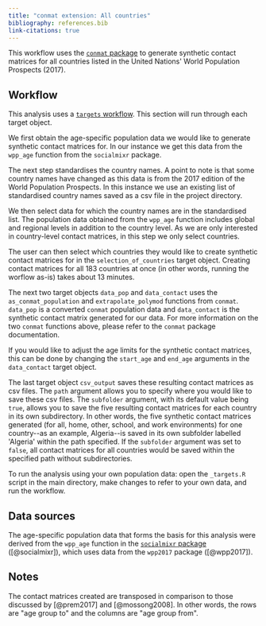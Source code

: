 ```yaml
---
title: "conmat extension: All countries"
bibliography: references.bib
link-citations: true
---
```


This workflow uses the [`conmat` package](https://github.com/idem-lab/conmat) to generate synthetic contact matrices for all countries listed in the United Nations' World Population Prospects (2017).

## Workflow

This analysis uses a [`targets` workflow](https://books.ropensci.org/targets/). This section will run through each target object.

We first obtain the age-specific population data we would like to generate synthetic contact matrices for. In our instance we get this data from the `wpp_age` function from the `socialmixr` package.

The next step standardises the country names. A point to note is that some country names have changed as this data is from the 2017 edition of the World Population Prospects. In this instance we use an existing list of standardised country names saved as a csv file in the project directory.

We then select data for which the country names are in the standardised list. The population data obtained from the `wpp_age` function includes global and regional levels in addition to the country level. As we are only interested in country-level contact matrices, in this step we only select countries.

The user can then select which countries they would like to create synthetic contact matrices for in the `selection_of_countries` target object. Creating contact matrices for all 183 countries at once (in other words, running the worflow as-is) takes about 13 minutes.

The next two target objects `data_pop` and `data_contact` uses the `as_conmat_population` and `extrapolate_polymod` functions from `conmat`. `data_pop` is a converted `conmat` population data and `data_contact` is the synthetic contact matrix generated for our data. For more information on the two `conmat` functions above, please refer to the `conmat` package documentation.

If you would like to adjust the age limits for the synthetic contact matrices, this can be done by changing the `start_age` and `end_age` arguments in the `data_contact` target object.

The last target object `csv_output` saves these resulting contact matrices as csv files. The `path` argument allows you to specify where you would like to save these csv files. The `subfolder` argument, with its default value being `true`, allows you to save the five resulting contact matrices for each country in its own subdirectory. In other words, the five synthetic contact matrices generated (for all, home, other, school, and work environments) for one country--as an example, Algeria--is saved in its own subfolder labelled 'Algeria' within the path specified. If the `subfolder` argument was set to `false`, all contact matrices for all countries would be saved within the specified path without subdirectories.

To run the analysis using your own population data: open the `_targets.R` script in the main directory, make changes to refer to your own data, and run the workflow.

## Data sources

The age-specific population data that forms the basis for this analysis were derived from the `wpp_age` function in the [`socialmixr` package](https://epiforecasts.io/socialmixr/) ([@socialmixr]), which uses data from the `wpp2017` package ([@wpp2017]).

## Notes

The contact matrices created are transposed in comparison to those discussed by [@prem2017] and [@mossong2008]. In other words, the rows are "age group to" and the columns are "age group from".
